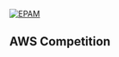 [![EPAM](https://img.shields.io/badge/Cloud-Mentor%20UA%20Lab%202nd%20Path-Cloud:%20AWS%20Task-orange)](./)
<br>
## AWS Competition
